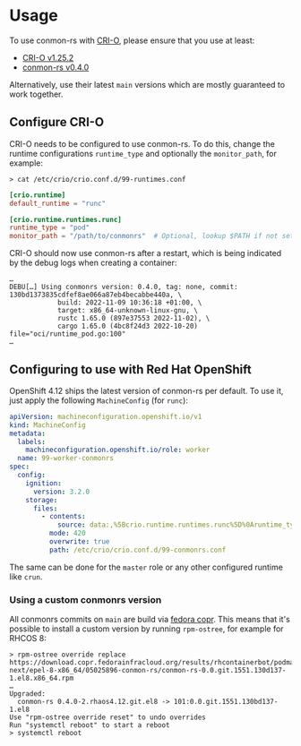 # Usage

To use conmon-rs with [CRI-O](https://github.com/cri-o/cri-o), please ensure
that you use at least:

- [CRI-O v1.25.2](https://github.com/cri-o/cri-o/releases/tag/v1.25.2)
- [conmon-rs v0.4.0](https://github.com/containers/conmon-rs/releases/tag/v0.4.0)

Alternatively, use their latest `main` versions which are mostly guaranteed to
work together.

## Configure CRI-O

CRI-O needs to be configured to use conmon-rs. To do this, change the runtime
configurations `runtime_type` and optionally the `monitor_path`, for example:

```console
> cat /etc/crio/crio.conf.d/99-runtimes.conf
```

```toml
[crio.runtime]
default_runtime = "runc"

[crio.runtime.runtimes.runc]
runtime_type = "pod"
monitor_path = "/path/to/conmonrs"  # Optional, lookup $PATH if not set
```

CRI-O should now use conmon-rs after a restart, which is being indicated by the
debug logs when creating a container:

```text
…
DEBU[…] Using conmonrs version: 0.4.0, tag: none, commit: 130bd1373835cdfef8ae066a87eb4becabbe440a, \
            build: 2022-11-09 10:36:18 +01:00, \
            target: x86_64-unknown-linux-gnu, \
            rustc 1.65.0 (897e37553 2022-11-02), \
            cargo 1.65.0 (4bc8f24d3 2022-10-20)  file="oci/runtime_pod.go:100"
…
```

## Configuring to use with Red Hat OpenShift

OpenShift 4.12 ships the latest version of conmon-rs per default. To use it,
just apply the following `MachineConfig` (for `runc`):

```yaml
apiVersion: machineconfiguration.openshift.io/v1
kind: MachineConfig
metadata:
  labels:
    machineconfiguration.openshift.io/role: worker
  name: 99-worker-conmonrs
spec:
  config:
    ignition:
      version: 3.2.0
    storage:
      files:
        - contents:
            source: data:,%5Bcrio.runtime.runtimes.runc%5D%0Aruntime_type%20%3D%20%22pod%22%0A
          mode: 420
          overwrite: true
          path: /etc/crio/crio.conf.d/99-conmonrs.conf
```

The same can be done for the `master` role or any other configured runtime like
`crun`.

### Using a custom conmonrs version

All conmonrs commits on `main` are build via [fedora
copr](https://copr.fedorainfracloud.org/coprs/rhcontainerbot/podman-next/package/conmon-rs).
This means that it's possible to install a custom version by running
`rpm-ostree`, for example for RHCOS 8:

```console
> rpm-ostree override replace https://download.copr.fedorainfracloud.org/results/rhcontainerbot/podman-next/epel-8-x86_64/05025896-conmon-rs/conmon-rs-0.0.git.1551.130d137-1.el8.x86_64.rpm
…
Upgraded:
  conmon-rs 0.4.0-2.rhaos4.12.git.el8 -> 101:0.0.git.1551.130bd137-1.el8
Use "rpm-ostree override reset" to undo overrides
Run "systemctl reboot" to start a reboot
> systemctl reboot
```
